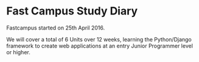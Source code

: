 # Fast Campus Study Diary

Fastcampus started on 25th April 2016.

We will cover a total of 6 Units over 12 weeks, learning the Python/Django framework to create web applications at an entry Junior Programmer level or higher.
